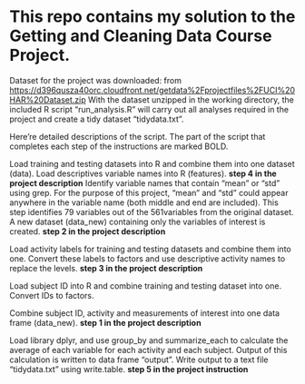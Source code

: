 This repo contains my solution to the Getting and Cleaning Data Course Project.
===========================================================
Dataset for the project was downloaded: from https://d396qusza40orc.cloudfront.net/getdata%2Fprojectfiles%2FUCI%20HAR%20Dataset.zip 
With the dataset unzipped in the working directory, the included R script “run_analysis.R” will carry out all analyses required in the project and create a tidy dataset “tidydata.txt”.

Here’re detailed descriptions of the script. The part of the script that completes each step of the instructions are marked BOLD.

Load training and testing datasets into R and combine them into one dataset (data).
Load descriptives variable names into R (features). **step 4 in the project description**
Identify variable names that contain “mean” or “std” using grep. For the purpose of this project, “mean” and “std” could appear anywhere in the variable name (both middle and end are included).  This step identifies 79 variables out of the 561variables from the original dataset.
A new dataset (data_new) containing only the variables of interest is created. **step 2 in the project description**

Load activity labels for training and testing datasets and combine them into one.
Convert these labels to factors and use descriptive activity names to replace the levels. **step 3 in the project description**

Load subject ID into R and combine training and testing dataset into one. 
Convert IDs to factors.

Combine subject ID, activity and measurements of interest into one data frame (data_new). **step 1 in the project description**

Load library dplyr, and use group_by and summarize_each to calculate the average of each variable for each activity and each subject. Output of this calculation is written to data frame “output”.
Write output to a text file “tidydata.txt” using write.table. **step 5 in the project instruction**


